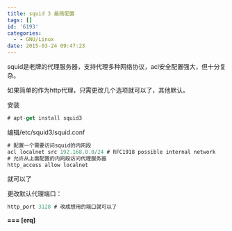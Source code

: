 ```yaml
---
title: squid 3 最简配置
tags: []
id: '6193'
categories:
  - - GNU/Linux
date: 2015-03-24 09:47:23
---
```



<!-- more -->
squid是老牌的代理服务器，支持代理多种网络协议，acl安全配置强大，但十分复杂。

如果简单的作为http代理，只需更改几个选项就可以了，其他默认。

安装
```js
# apt-get install squid3
```

编辑/etc/squid3/squid.conf
```js
# 配置一个需要访问squid的内网段
acl localnet src 192.168.0.0/24 # RFC1918 possible internal network 
# 允许从上面配置的内网段访问代理服务器
http_access allow localnet
```
就可以了

更改默认代理端口：
```js
http_port 3128 # 改成想用的端口就可以了
```

 **===
\[erq\]**
